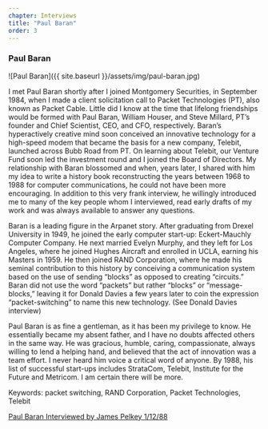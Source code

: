 ```yaml
---
chapter: Interviews
title: "Paul Baran"
order: 3
---
```


### Paul Baran

![Paul Baran]({{ site.baseurl }}/assets/img/paul-baran.jpg)

I met Paul Baran shortly after I joined Montgomery Securities, in September 1984, when I made a client solicitation call to Packet Technologies (PT), also known as Packet Cable. Little did I know at the time that lifelong friendships would be formed with Paul Baran, William Houser, and Steve Millard, PT’s founder and Chief Scientist, CEO, and CFO, respectively. Baran’s hyperactively creative mind soon conceived an innovative technology for a high-speed modem that became the basis for a new company, Telebit, launched across Bubb Road from PT. On learning about Telebit, our Venture Fund soon led the investment round and I joined the Board of Directors. My relationship with Baran blossomed and when, years later, I shared with him my idea to write a history book reconstructing the years between 1968 to 1988 for computer communications, he could not have been more encouraging. In addition to this very frank interview, he willingly introduced me to many of the key people whom I interviewed, read early drafts of my work and was always available to answer any questions.

Baran is a leading figure in the Arpanet story. After graduating from Drexel University in 1949, he joined the early computer start-up: Eckert-Mauchly Computer Company. He next married Evelyn Murphy, and they left for Los Angeles, where he joined Hughes Aircraft and enrolled in UCLA, earning his Masters in 1959. He then joined RAND Corporation, where he made his seminal contribution to this history by conceiving a communication system based on the use of sending “blocks” as opposed to creating “circuits.” Baran did not use the word “packets” but rather “blocks” or “message-blocks,” leaving it for Donald Davies a few years later to coin the expression “packet-switching” to name this new technology. (See Donald Davies interview)

Paul Baran is as fine a gentleman, as it has been my privilege to know. He essentially became my absent father, and I have no doubts affected others in the same way. He was gracious, humble, caring, compassionate, always willing to lend a helping hand, and believed that the act of innovation was a team effort. I never heard him voice a critical word of anyone. By 1988, his list of successful start-ups includes StrataCom, Telebit, Institute for the Future and Metricom. I am certain there will be more.

Keywords: packet switching, RAND Corporation, Packet Technologies, Telebit

[Paul Baran Interviewed by James Pelkey 1/12/88](https://archive.computerhistory.org/resources/access/text/2018/02/102738717-05-01-acc.pdf)
